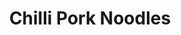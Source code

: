 ---
title: Chilli Pork Noodles
category: Main
ingredients:
- name: red pepper
  amount: '1'
- name: coconut oil
  amount: 1 tsp
- name: pork mince
  amount: 500g
- name: green pepper
  amount: '1'
- name: water
  amount: 250 ml
- name: stock cube
  amount: '1'
- name: red chilli
  amount: '2'
- name: onion
  amount: '1'
- name: chopped tomatoes
  amount: 400 g
- name: noodles
  amount: 4 portions
cookware:
- name: frying pan
steps:
- description: Dice the onion.
- description: Add a teaspoon of coconut oil to a frying pan on a high heat, and add
    the diced onion.
- description: Once the onions have softened, add the pork mince and cook until it's
    lightly browned.
- description: Add in chopped tomatoes, stock cube and water.
- description: While that's cooking, chop and then add your red chilli, a red pepper
    and a green pepper.
- description: Simmer for around 30 minutes until the sauce has reduced.
- description: Cook the noodles and then add them to the mince. Stir through and serve.
---